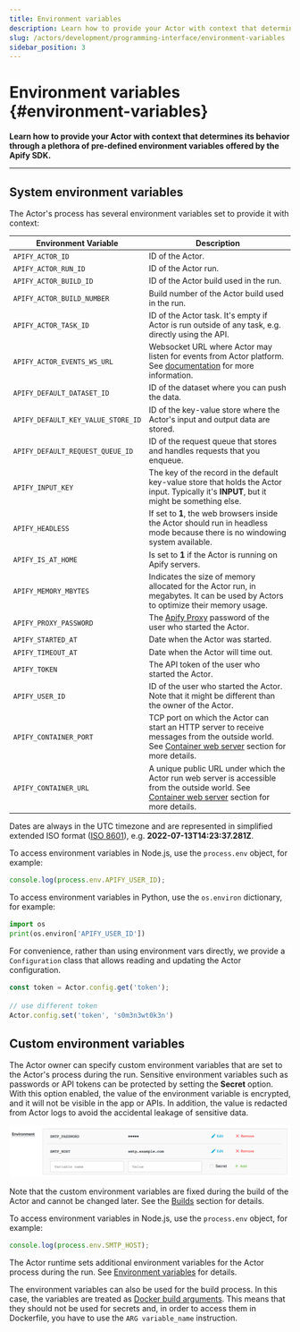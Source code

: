 ```yaml
---
title: Environment variables
description: Learn how to provide your Actor with context that determines its behavior through a plethora of pre-defined environment variables offered by the Apify SDK.
slug: /actors/development/programming-interface/environment-variables
sidebar_position: 3
---
```


# Environment variables {#environment-variables}

**Learn how to provide your Actor with context that determines its behavior through a plethora of pre-defined environment variables offered by the Apify SDK.**

---

## System environment variables

The Actor's process has several environment variables set to provide it with context:

| Environment Variable               | Description                                                                                                                                                                                                                |
|------------------------------------|----------------------------------------------------------------------------------------------------------------------------------------------------------------------------------------------------------------------------|
| `APIFY_ACTOR_ID`                   | ID of the Actor.                                                                                                                                                                                                           |
| `APIFY_ACTOR_RUN_ID`               | ID of the Actor run.                                                                                                                                                                                                       |
| `APIFY_ACTOR_BUILD_ID`             | ID of the Actor build used in the run.                                                                                                                                                                                     |
| `APIFY_ACTOR_BUILD_NUMBER`         | Build number of the Actor build used in the run.                                                                                                                                                                           |
| `APIFY_ACTOR_TASK_ID`              | ID of the Actor task. It's empty if Actor is run outside of any task, e.g. directly using the API.                                                                                                               |
| `APIFY_ACTOR_EVENTS_WS_URL`        | Websocket URL where Actor may listen for events from Actor platform. See [documentation](/sdk/js/api/apify/class/PlatformEventManager) for more information.                                       |
| `APIFY_DEFAULT_DATASET_ID`         | ID of the dataset where you can push the data.                                                                                                                                                                        |
| `APIFY_DEFAULT_KEY_VALUE_STORE_ID` | ID of the key-value store where the Actor's input and output data are stored.                                                                                                                                    |
| `APIFY_DEFAULT_REQUEST_QUEUE_ID`   | ID of the request queue that stores and handles requests that you enqueue.                                                                                                                                            |
| `APIFY_INPUT_KEY`                  | The key of the record in the default key-value store that holds the Actor input. Typically it's **INPUT**, but it might be something else.                                                             |
| `APIFY_HEADLESS`                   | If set to **1**, the web browsers inside the Actor should run in headless mode because there is no windowing system available.                                                                              |
| `APIFY_IS_AT_HOME`                 | Is set to **1** if the Actor is running on Apify servers.                                                                                                                                                             |
| `APIFY_MEMORY_MBYTES`              | Indicates the size of memory allocated for the Actor run, in megabytes. It can be used by Actors to optimize their memory usage.                                                                       |
| `APIFY_PROXY_PASSWORD`             | The [Apify Proxy](../../../proxy/index.md) password of the user who started the Actor.                                                                                                                                            |
| `APIFY_STARTED_AT`                 | Date when the Actor was started.                                                                                                                                                                                           |
| `APIFY_TIMEOUT_AT`                 | Date when the Actor will time out.                                                                                                                                                                                         |
| `APIFY_TOKEN`                      | The API token of the user who started the Actor.                                                                                                                                                                      |
| `APIFY_USER_ID`                    | ID of the user who started the Actor. Note that it might be different than the owner of the Actor.                                                                                                               |
| `APIFY_CONTAINER_PORT`             | TCP port on which the Actor can start an HTTP server to receive messages from the outside world. See [Container web server](../../running/index.md) section for more details. |
| `APIFY_CONTAINER_URL`              | A unique public URL under which the Actor run web server is accessible from the outside world. See [Container web server](../../running/index.md) section for more details.  |


Dates are always in the UTC timezone and are represented in simplified extended ISO format ([ISO 8601](https://en.wikipedia.org/wiki/ISO_8601)), e.g. **2022-07-13T14:23:37.281Z**.

To access environment variables in Node.js, use the `process.env` object, for example:

```js
console.log(process.env.APIFY_USER_ID);
```

To access environment variables in Python, use the `os.environ` dictionary, for example:

```python
import os
print(os.environ['APIFY_USER_ID'])
```

For convenience, rather than using environment vars directly, we provide a `Configuration` class
that allows reading and updating the Actor configuration.

```javascript
const token = Actor.config.get('token');

// use different token
Actor.config.set('token', 's0m3n3wt0k3n')
```

## [](#custom-environment-variables)Custom environment variables

The Actor owner can specify custom environment variables that are set to the Actor's process during the run. Sensitive environment variables such as passwords or API tokens can be protected by setting the **Secret** option. With this option enabled, the value of the environment variable is encrypted, and it will not be visible in the app or APIs. In addition, the value is redacted from Actor logs to avoid the accidental leakage of sensitive data.

![Custom environment variables](./images/environment-vatiables-source.png)

Note that the custom environment variables are fixed during the build of the Actor and cannot be changed later. See the [Builds](../builds_and_runs/builds.md) section for details.

To access environment variables in Node.js, use the `process.env` object, for example:

```js
console.log(process.env.SMTP_HOST);
```

The Actor runtime sets additional environment variables for the Actor process during the run. See [Environment variables](./environment_variables.md) for details.

The environment variables can also be used for the build process. In this case, the variables are treated as [Docker build arguments](https://docs.docker.com/engine/reference/builder/#arg). This means that they should not be used for secrets and, in order to access them in Dockerfile, you have to use the `ARG variable_name` instruction.
